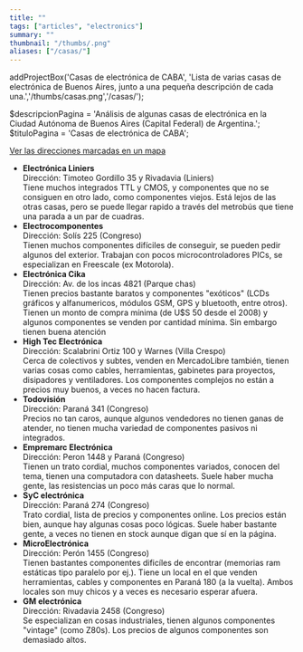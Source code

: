 ```yaml
---
title: ""
tags: ["articles", "electronics"]
summary: ""
thumbnail: "/thumbs/.png"
aliases: ["/casas/"]
---
```


addProjectBox('Casas de electrónica de CABA', 'Lista de varias casas de electrónica de Buenos Aires, junto a una pequeña descripción de cada una.','/thumbs/casas.png','/casas/');

$descripcionPagina = 'Análisis de algunas casas de electrónica en la Ciudad Autónoma de Buenos Aires (Capital Federal) de Argentina.';
	$tituloPagina = 'Casas de electrónica de CABA';
<p><a href="http://goo.gl/maps/Frji9">Ver las direcciones marcadas en un mapa</a></p>
<ul>
<li><b>Electrónica Liniers</b><br/>Dirección: Timoteo Gordillo 35 y Rivadavia (Liniers)<br/>Tiene muchos integrados TTL y CMOS, y componentes que no se consiguen en otro lado, como componentes viejos. Está lejos de las otras casas, pero se puede llegar rapido a través del metrobús que tiene una parada a un par de cuadras.</li>
<li><b>Electrocomponentes</b><br/>Dirección: Solís 225 (Congreso)<br/>Tienen muchos componentes difíciles de conseguir, se pueden pedir algunos del exterior. Trabajan con pocos microcontroladores PICs, se especializan en Freescale (ex Motorola).</li>
<li><b>Electrónica Cika</b><br/>Dirección: Av. de los incas 4821 (Parque chas)<br/>Tienen precios bastante baratos y componentes "exóticos" (LCDs gráficos y alfanumericos, módulos GSM, GPS y bluetooth, entre otros). Tienen un monto de compra mínima (de U$S 50 desde el 2008) y algunos componentes se venden por cantidad mínima. Sin embargo tienen buena atención</li>
<li><b>High Tec Electrónica</b><br/>Dirección: Scalabrini Ortiz 100 y Warnes (Villa Crespo)<br/>Cerca de colectivos y subtes, venden en MercadoLibre también, tienen varias cosas como cables, herramientas, gabinetes para proyectos, disipadores y ventiladores. Los componentes complejos no están a precios muy buenos, a veces no hacen factura.</li>
<li><b>Todovisión</b><br/>Dirección: Paraná 341 (Congreso)<br/>Precios no tan caros, aunque algunos vendedores no tienen ganas de atender, no tienen mucha variedad de componentes pasivos ni integrados.</li>
<li><b>Empremarc Electrónica</b><br/>Dirección: Peron 1448 y Paraná (Congreso)<br/>Tienen un trato cordial, muchos componentes variados, conocen del tema, tienen una computadora con datasheets. Suele haber mucha gente, las resistencias un poco más caras que lo normal.</li>
<li><b>SyC electrónica</b><br/>Dirección: Paraná 274 (Congreso)<br/>Trato cordial, lista de precios y componentes online. Los precios están bien, aunque hay algunas cosas poco lógicas. Suele haber bastante gente, a veces no tienen en stock aunque digan que sí en la página.</li>
<li><b>MicroElectrónica</b><br/>Dirección: Perón 1455 (Congreso)<br/>Tienen bastantes componentes dificíles de encontrar (memorias ram estáticas tipo paralelo por ej.). Tiene un local en el que venden herramientas, cables y componentes en Paraná 180 (a la vuelta). Ambos locales son muy chicos y a veces es necesario esperar afuera.</li>
<li><b>GM electrónica</b><br/>Dirección: Rivadavia 2458 (Congreso)<br/>Se especializan en cosas industriales, tienen algunos componentes "vintage" (como Z80s). Los precios de algunos componentes son demasiado altos.</li>
</ul>